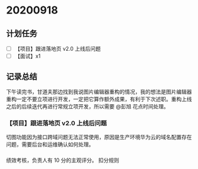 # 20200918

## 计划任务

- [ ] 【项目】跟进落地页 v2.0 上线后问题
- [ ] 【面试】x1

## 记录总结

下午读完书，甘道夫那边找到我说图片编辑器重构的情况，我的想法是图片编辑器重构一定不要立项进行开发，一定把它算作额外成果，有利于下次述职。重构上线之后的后续迭代再进行常规立项开发，所以需要 @彭旭 花点时间处理。

### 【项目】跟进落地页 v2.0 上线后问题

切图功能因为接口跨域问题无法正常使用，原因是生产环境华为云的域名配置存在问题，需要后台和运维确认如何处理。

###

绩效考核，负责人有 10 分的主观评分。
扣分规则
